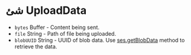 # شئ UploadData

* `bytes` Buffer - Content being sent.
* `file` String - Path of file being uploaded.
* `blobUUID` String - UUID of blob data. Use [ses.getBlobData](../session.md#sesgetblobdataidentifier-callback) method to retrieve the data.